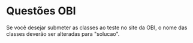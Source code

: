 # Questões OBI

Se você desejar submeter as classes ao teste no site da OBI, o nome das classes deverão ser alteradas para "solucao".